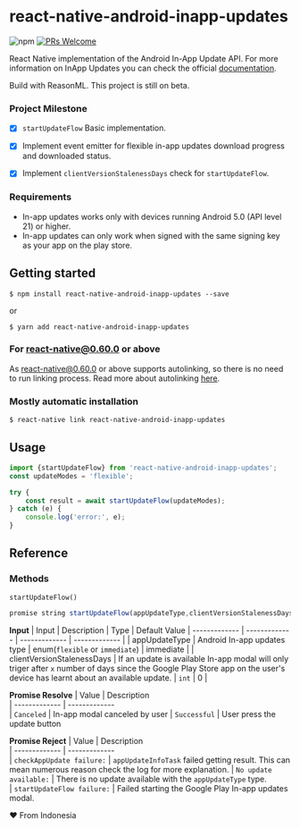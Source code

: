 # react-native-android-inapp-updates
![npm](https://img.shields.io/npm/v/react-native-android-inapp-updates?style=for-the-badge)
[![PRs Welcome](https://img.shields.io/badge/PRs-welcome-brightgreen.svg?style=for-the-badge)](http://makeapullrequest.com)


React Native implementation of the Android In-App Update API. 
For more information on InApp Updates you can check the official [documentation](https://developer.android.com/guide/app-bundle/in-app-updates). 

Build with ReasonML. This project is still on beta.

### Project Milestone

- [x] `startUpdateFlow`  Basic implementation.
- [x] Implement event emitter for flexible in-app updates download progress and downloaded status.
- [x] Implement `clientVersionStalenessDays` check for `startUpdateFlow`.




### Requirements
* In-app updates works only with devices running Android 5.0 (API level 21) or higher.
* In-app updates can only work when signed with the same signing key as your app on the play store.

## Getting started

`$ npm install react-native-android-inapp-updates --save`

or

`$ yarn add react-native-android-inapp-updates`

### For react-native@0.60.0 or above

As [react-native@0.60.0](https://reactnative.dev/blog/2019/07/03/version-60) or above supports autolinking, so there is no need to run linking process. 
Read more about autolinking [here](https://github.com/react-native-community/cli/blob/master/docs/autolinking.md).

### Mostly automatic installation

`$ react-native link react-native-android-inapp-updates`

## Usage
```javascript
import {startUpdateFlow} from 'react-native-android-inapp-updates';
const updateModes = 'flexible';

try {
    const result = await startUpdateFlow(updateModes);
} catch (e) {
    console.log('error:', e);
}
```
## Reference
### Methods
`startUpdateFlow()`
```javascript
promise string startUpdateFlow(appUpdateType,clientVersionStalenessDays)
```
**Input**
| Input             | Description                   | Type                              | Default Value 
| -------------     | -------------                 | -------------                     | ------------- |
| appUpdateType     | Android In-app updates type   | enum(`flexible` or `immediate`)   | immediate   |
| clientVersionStalenessDays     | If an update is available In-app modal will only triger after `x` number of days since the Google Play Store app on the user's device has learnt about an available update.    | `int`   | 0   |

**Promise Resolve**
| Value                     | Description                            
| -------------             | -------------                          
| `Canceled`                | In-app modal canceled by user
| `Successful`              | User press the update button

**Promise Reject**
| Value                                     | Description                         
| -------------                             | -------------                           
| `checkAppUpdate failure:`                 | `appUpdateInfoTask` failed getting result. This can mean numerous reason check the log for more explanation. 
| `No update available:`                    | There is no update available with the `appUpdateType` type.   
| `startUpdateFlow failure:`                | Failed starting the Google Play In-app updates modal.   

❤️ From Indonesia
